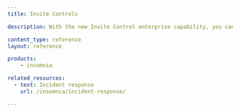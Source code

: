 ```yaml
---
title: Invite Controls

description: With the new Invite Control enterprise capability, you can now determine which domains are allowed to be invited to work on your organizations and projects.

content_type: reference
layout: reference

products:
    - insomnia

related_resources:
  - text: Incident response
    url: /insomnia/incident-response/

---
```



